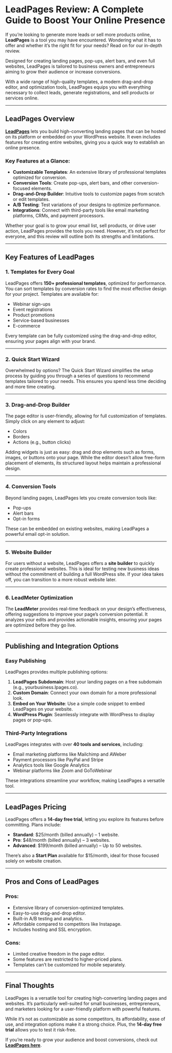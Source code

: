 # LeadPages Review: A Complete Guide to Boost Your Online Presence

If you’re looking to generate more leads or sell more products online, **LeadPages** is a tool you may have encountered. Wondering what it has to offer and whether it’s the right fit for your needs? Read on for our in-depth review.

Designed for creating landing pages, pop-ups, alert bars, and even full websites, LeadPages is tailored to business owners and entrepreneurs aiming to grow their audience or increase conversions.

With a wide range of high-quality templates, a modern drag-and-drop editor, and optimization tools, LeadPages equips you with everything necessary to collect leads, generate registrations, and sell products or services online.

---

## LeadPages Overview

**[LeadPages](https://bit.ly/LEadPages)** lets you build high-converting landing pages that can be hosted on its platform or embedded on your WordPress website. It even includes features for creating entire websites, giving you a quick way to establish an online presence.

### Key Features at a Glance:
- **Customizable Templates**: An extensive library of professional templates optimized for conversion.
- **Conversion Tools**: Create pop-ups, alert bars, and other conversion-focused elements.
- **Drag-and-Drop Builder**: Intuitive tools to customize pages from scratch or edit templates.
- **A/B Testing**: Test variations of your designs to optimize performance.
- **Integrations**: Connect with third-party tools like email marketing platforms, CRMs, and payment processors.

Whether your goal is to grow your email list, sell products, or drive user action, LeadPages provides the tools you need. However, it’s not perfect for everyone, and this review will outline both its strengths and limitations.

---

## Key Features of LeadPages

### 1. **Templates for Every Goal**
LeadPages offers **150+ professional templates**, optimized for performance. You can sort templates by conversion rates to find the most effective design for your project. Templates are available for:
- Webinar sign-ups
- Event registrations
- Product promotions
- Service-based businesses
- E-commerce

Every template can be fully customized using the drag-and-drop editor, ensuring your pages align with your brand.

---

### 2. **Quick Start Wizard**
Overwhelmed by options? The Quick Start Wizard simplifies the setup process by guiding you through a series of questions to recommend templates tailored to your needs. This ensures you spend less time deciding and more time creating.

---

### 3. **Drag-and-Drop Builder**
The page editor is user-friendly, allowing for full customization of templates. Simply click on any element to adjust:
- Colors
- Borders
- Actions (e.g., button clicks)
  
Adding widgets is just as easy: drag and drop elements such as forms, images, or buttons onto your page. While the editor doesn’t allow free-form placement of elements, its structured layout helps maintain a professional design.

---

### 4. **Conversion Tools**
Beyond landing pages, LeadPages lets you create conversion tools like:
- Pop-ups
- Alert bars
- Opt-in forms

These can be embedded on existing websites, making LeadPages a powerful email opt-in solution.

---

### 5. **Website Builder**
For users without a website, LeadPages offers a **site builder** to quickly create professional websites. This is ideal for testing new business ideas without the commitment of building a full WordPress site. If your idea takes off, you can transition to a more robust website later.

---

### 6. **LeadMeter Optimization**
The **LeadMeter** provides real-time feedback on your design’s effectiveness, offering suggestions to improve your page’s conversion potential. It analyzes your edits and provides actionable insights, ensuring your pages are optimized before they go live.

---

## Publishing and Integration Options

### Easy Publishing
LeadPages provides multiple publishing options:
1. **LeadPages Subdomain**: Host your landing pages on a free subdomain (e.g., yourbusiness.lpages.co).
2. **Custom Domain**: Connect your own domain for a more professional look.
3. **Embed on Your Website**: Use a simple code snippet to embed LeadPages on your website.
4. **WordPress Plugin**: Seamlessly integrate with WordPress to display pages or pop-ups.

### Third-Party Integrations
LeadPages integrates with over **40 tools and services**, including:
- Email marketing platforms like Mailchimp and AWeber
- Payment processors like PayPal and Stripe
- Analytics tools like Google Analytics
- Webinar platforms like Zoom and GoToWebinar

These integrations streamline your workflow, making LeadPages a versatile tool.

---

## LeadPages Pricing

LeadPages offers a **14-day free trial**, letting you explore its features before committing. Plans include:
- **Standard**: $25/month (billed annually) – 1 website.
- **Pro**: $48/month (billed annually) – 3 websites.
- **Advanced**: $199/month (billed annually) – Up to 50 websites.

There’s also a **Start Plan** available for $15/month, ideal for those focused solely on website creation.

---

## Pros and Cons of LeadPages

### Pros:
- Extensive library of conversion-optimized templates.
- Easy-to-use drag-and-drop editor.
- Built-in A/B testing and analytics.
- Affordable compared to competitors like Instapage.
- Includes hosting and SSL encryption.

### Cons:
- Limited creative freedom in the page editor.
- Some features are restricted to higher-priced plans.
- Templates can’t be customized for mobile separately.

---

## Final Thoughts

LeadPages is a versatile tool for creating high-converting landing pages and websites. It’s particularly well-suited for small businesses, entrepreneurs, and marketers looking for a user-friendly platform with powerful features.

While it’s not as customizable as some competitors, its affordability, ease of use, and integration options make it a strong choice. Plus, the **14-day free trial** allows you to test it risk-free.

If you’re ready to grow your audience and boost conversions, check out **[LeadPages here](https://bit.ly/LEadPages)**.
